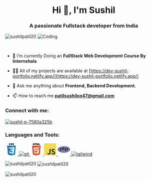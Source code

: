 <h1 align="center">Hi 👋, I'm Sushil</h1>
<h3 align="center">A passionate Fullstack developer from India</h3>

<img align="right" alt="Coding" width="400" src="https://i.pinimg.com/originals/54/e3/7d/54e37d8074ebcde1d96c77d7b2a7f310.gif" />

<p align="left"> <img src="https://komarev.com/ghpvc/?username=sushilpatil20&label=Profile%20views&color=0e75b6&style=flat" alt="sushilpatil20" /> </p>

<p align="left"> <a href="https://twitter.com/" target="blank"><img src="https://img.shields.io/twitter/follow/?logo=twitter&style=for-the-badge" alt="" /></a> </p>

- 🌱 I’m currently Doing an **FullStack Web Development Course By Internshala**

- 👨‍💻 All of my projects are available at [https://dev-sushil-portfolio.netlify.app/](https://dev-sushil-portfolio.netlify.app/)

- 💬 Ask me anything about **Frontend, Backend Development.**

- 📫 How to reach me **patilsushiloo47@gmail.com**

<h3 align="left">Connect with me:</h3>
<p align="left">
<a href="https://linkedin.com/in/sushil-p-7580a325b" target="blank"><img align="center" src="https://raw.githubusercontent.com/rahuldkjain/github-profile-readme-generator/master/src/images/icons/Social/linked-in-alt.svg" alt="sushil-p-7580a325b" height="30" width="40" /></a>
</p>

<h3 align="left">Languages and Tools:</h3>
<p align="left"> <a href="https://www.w3schools.com/css/" target="_blank" rel="noreferrer"> <img src="https://raw.githubusercontent.com/devicons/devicon/master/icons/css3/css3-original-wordmark.svg" alt="css3" width="40" height="40"/> </a> <a href="https://git-scm.com/" target="_blank" rel="noreferrer"> <img src="https://www.vectorlogo.zone/logos/git-scm/git-scm-icon.svg" alt="git" width="40" height="40"/> </a> <a href="https://www.w3.org/html/" target="_blank" rel="noreferrer"> <img src="https://raw.githubusercontent.com/devicons/devicon/master/icons/html5/html5-original-wordmark.svg" alt="html5" width="40" height="40"/> </a> <a href="https://developer.mozilla.org/en-US/docs/Web/JavaScript" target="_blank" rel="noreferrer"> <img src="https://raw.githubusercontent.com/devicons/devicon/master/icons/javascript/javascript-original.svg" alt="javascript" width="40" height="40"/> </a> <a href="https://www.php.net" target="_blank" rel="noreferrer"> <img src="https://raw.githubusercontent.com/devicons/devicon/master/icons/php/php-original.svg" alt="php" width="40" height="40"/> </a> <a href="https://tailwindcss.com/" target="_blank" rel="noreferrer"> <img src="https://www.vectorlogo.zone/logos/tailwindcss/tailwindcss-icon.svg" alt="tailwind" width="40" height="40"/> </a> </p>

<p><img align="left" src="https://github-readme-stats.vercel.app/api/top-langs?username=sushilpatil20&show_icons=true&locale=en&layout=compact" alt="sushilpatil20" /></p>

<p>&nbsp;<img align="center" src="https://github-readme-stats.vercel.app/api?username=sushilpatil20&show_icons=true&locale=en" alt="sushilpatil20" /></p>

<p><img align="center" src="https://github-readme-streak-stats.herokuapp.com/?user=sushilpatil20&" alt="sushilpatil20" /></p>

